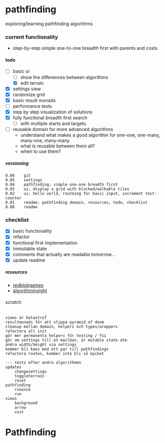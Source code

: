 # pathfinding
exploring/learning pathfinding algorithms 
### current functionality
- step-by-step simple one-to-one breadth first with parents and costs
#### todo 
- [ ] basic ui 
    - [ ] show the differences between algorithms
    - [x] edit terrain
- [x] settings view
- [x] randomize grid
- [x] basic result monads
- [ ] performance tests
- [x] step by step visualization of solutions
- [x] fully functional breadth first search 
    - [ ] with multiple starts and targets
- [ ] reusable domain for more advanced algorithms
    - understand what makes a good algorithm for one-one, one-many, many-one, many-many
    - what is reusable between them all?
    - when to use them?
##### versioning
~~~
0.06    git
0.05    settings
0.04    pathfinding; simple one-one breadth first 
0.03    ui; display a grid with blocked/walkable tiles
0.02    ui; hello world, routeing for basic input, increment test-counter
0.01    readme; pathfinding domain, resources, todo, checklist
0.00    readme
~~~
### checklist 
- [x] basic functionality
- [x] refactor
- [x] functional first implementation
- [x] immutable state
- [x] comments that actually are readable tomorrow...
- [x] update readme
##### resources
- [redblobgames](https://www.redblobgames.com/pathfinding/a-star/introduction.html)
- [algorithminsight](https://algorithmsinsight.wordpress.com/graph-theory-2/a-star-in-general/implementing-astar-for-pathfinding/)
###### scratch
~~~
views är katastrof
resultmonads för att slippa pyramid of doom
cleanup mellan domain, helpers och types/wrappers
refactora all init
gör mer permanenta helpers för testing / fsi
gör om settings till en mailbox, är mutable state atm
ändra width/height via settings
kommer bli kaos med ett par till pathfindings
refactora routes, kommer inte bli så mycket

--- tests efter andra algorithmen
updates
    changesettings
    toggleterrain
    reset
pathfinding
    runonce
    run
views
    background
    arrow
    cost
~~~
# Pathfinding
